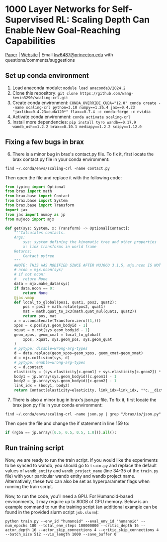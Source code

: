 # 1000 Layer Networks for Self-Supervised RL: Scaling Depth Can Enable New Goal-Reaching Capabilities
[Paper](http://arxiv.org/abs/2503.14858) | [Website](https://wang-kevin3290.github.io/scaling-crl/) | Email kw6487@princeton.edu with questions/comments/suggestions

## Set up conda environment
1. Load anaconda module: ```module load anaconda3/2024.2```
2. Clone this repository: ```git clone https://github.com/wang-kevin3290/scaling-crl.git```
3. Create conda environment: ```CONDA_OVERRIDE_CUDA="12.0" conda create --name scaling-crl python=3.10 numpy==1.26.4 jax==0.4.23 "jaxlib==0.4.23=cuda120*" flax==0.7.4 -c conda-forge -c nvidia```
4. Activate conda environment: ```conda activate scaling-crl```
5. Install more dependencies: ```pip install tyro wandb==0.17.9 wandb_osh==1.2.2 brax==0.10.1 mediapy==1.2.2 scipy==1.12.0```

## Fixing a few bugs in brax
6. There is a minor bug in brax's contact.py file. To fix it, first locate the brax contact.py file in your conda environment: 
```
find ~/.conda/envs/scaling-crl -name contact.py
```
Then open the file and replace it with the following code:
```python
from typing import Optional
from brax import math
from brax.base import Contact
from brax.base import System
from brax.base import Transform
import jax
from jax import numpy as jp
from mujoco import mjx

def get(sys: System, x: Transform) -> Optional[Contact]:
    """Calculates contacts.
    Args:
        sys: system defining the kinematic tree and other properties
        x: link transforms in world frame
    Returns:
        Contact pytree
    """
    #NOTE: THIS WAS MODIFIED SINCE AFTER MUJOCO 3.1.5, mjx.ncon IS NOT AVAILABLE
    # ncon = mjx.ncon(sys)
    # if not ncon:
    #   return None
    data = mjx.make_data(sys)
    if data.ncon == 0:
        return None
    @jax.vmap
    def local_to_global(pos1, quat1, pos2, quat2):
        pos = pos1 + math.rotate(pos2, quat1)
        mat = math.quat_to_3x3(math.quat_mul(quat1, quat2))
        return pos, mat
    x = x.concatenate(Transform.zero((1,)))
    xpos = x.pos[sys.geom_bodyid - 1]
    xquat = x.rot[sys.geom_bodyid - 1]
    geom_xpos, geom_xmat = local_to_global(
        xpos, xquat, sys.geom_pos, sys.geom_quat
    )
    # pytype: disable=wrong-arg-types
    d = data.replace(geom_xpos=geom_xpos, geom_xmat=geom_xmat)
    d = mjx.collision(sys, d)
    # pytype: enable=wrong-arg-types
    c = d.contact
    elasticity = (sys.elasticity[c.geom1] + sys.elasticity[c.geom2]) * 0.5
    body1 = jp.array(sys.geom_bodyid)[c.geom1] - 1
    body2 = jp.array(sys.geom_bodyid)[c.geom2] - 1
    link_idx = (body1, body2)
    return Contact(elasticity=elasticity, link_idx=link_idx, **c.__dict__)
```
7. There is also a minor bug in brax's json.py file. To fix it, first locate the brax json.py file in your conda environment:
```
find ~/.conda/envs/scaling-crl -name json.py | grep "/brax/io/json.py"
```
Then open the file and change the if statement in line 159 to:  
```python
if (rgba == jp.array([0.5, 0.5, 0.5, 1.0])).all():
```


## Run training script
Now, we are ready to run the train script. If you would like the experiments to be synced to wandb, you should go to `train.py` and replace the default values of `wandb_entity` and `wandb_project_name` (line 34-35 of the `train.py` file) with your particular wandb entity and wandb project name. Alternatively, these two can also be set as hyperparameter flags when running the train script.

Now, to run the code, you'll need a GPU. For Humanoid-based environments, it may require up to 80GB of GPU memory. Below is an example command to run the training script (an additional example can be found in the provided slurm script `job.slurm`): 
```
python train.py --env_id "humanoid" --eval_env_id "humanoid" --num_epochs 100 --total_env_steps 100000000 --critic_depth 16 --actor_depth 16 --actor_skip_connections 4 --critic_skip_connections 4 --batch_size 512 --vis_length 1000 --save_buffer 0 
```
<!-- 
## Troubleshooting Potential Errors

**If you encounter the following error:**
```AttributeError: module 'mujoco.mjx' has no attribute 'ncon'```  

**Fix:**
1. Locate the brax contact.py file in your conda environment: 
   ```
   find ~/.conda/envs/scaling-crl -name contact.py
   ```
2. Open the file and replace it with the following code:

    ```python
    from typing import Optional
    from brax import math
    from brax.base import Contact
    from brax.base import System
    from brax.base import Transform
    import jax
    from jax import numpy as jp
    from mujoco import mjx

    def get(sys: System, x: Transform) -> Optional[Contact]:
        """Calculates contacts.
        Args:
            sys: system defining the kinematic tree and other properties
            x: link transforms in world frame
        Returns:
            Contact pytree
        """
        #NOTE: THIS WAS MODIFIED SINCE AFTER MUJOCO 3.1.5, mjx.ncon IS NOT AVAILABLE
        # ncon = mjx.ncon(sys)
        # if not ncon:
        #   return None
        data = mjx.make_data(sys)
        if data.ncon == 0:
            return None
        @jax.vmap
        def local_to_global(pos1, quat1, pos2, quat2):
            pos = pos1 + math.rotate(pos2, quat1)
            mat = math.quat_to_3x3(math.quat_mul(quat1, quat2))
            return pos, mat
        x = x.concatenate(Transform.zero((1,)))
        xpos = x.pos[sys.geom_bodyid - 1]
        xquat = x.rot[sys.geom_bodyid - 1]
        geom_xpos, geom_xmat = local_to_global(
            xpos, xquat, sys.geom_pos, sys.geom_quat
        )
        # pytype: disable=wrong-arg-types
        d = data.replace(geom_xpos=geom_xpos, geom_xmat=geom_xmat)
        d = mjx.collision(sys, d)
        # pytype: enable=wrong-arg-types
        c = d.contact
        elasticity = (sys.elasticity[c.geom1] + sys.elasticity[c.geom2]) * 0.5
        body1 = jp.array(sys.geom_bodyid)[c.geom1] - 1
        body2 = jp.array(sys.geom_bodyid)[c.geom2] - 1
        link_idx = (body1, body2)
        return Contact(elasticity=elasticity, link_idx=link_idx, **c.__dict__)
    ```
3. Save the file and rerun the training script.


**If you encounter the following error:** ```Error rendering final policy: unsupported operand type(s) for ==: 'ArrayImpl' and 'list'```  

**Fix:**
1. Locate the brax json.py file in your conda environment:
   ```
   find ~/.conda/envs/scaling-crl -name json.py | grep "/brax/io/json.py"
   ```
2. Open the file and change the if statement in line 159 to:
    ```python
    if (rgba == jp.array([0.5, 0.5, 0.5, 1.0])).all():
    ```
3. Save the file and rerun the training script. -->